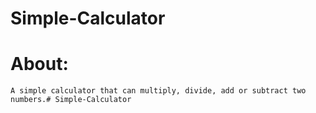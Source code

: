 # Simple-Calculator

# About:
    A simple calculator that can multiply, divide, add or subtract two numbers.# Simple-Calculator
